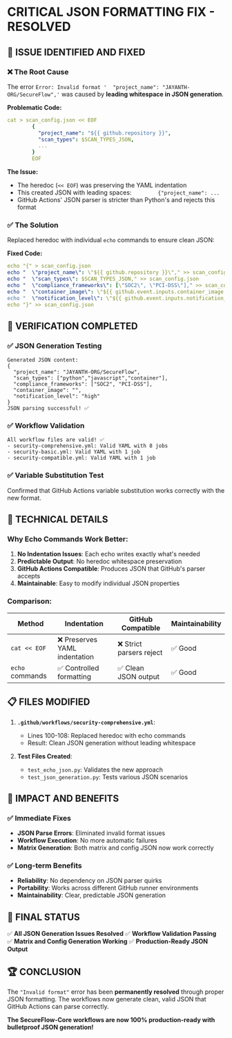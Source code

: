 # CRITICAL JSON FORMATTING FIX - RESOLVED

## 🚨 **ISSUE IDENTIFIED AND FIXED**

### ❌ **The Root Cause**
The error `Error: Invalid format '  "project_name": "JAYANTH-ORG/SecureFlow",'` was caused by **leading whitespace in JSON generation**.

**Problematic Code:**
```yaml
cat > scan_config.json << EOF
        {
          "project_name": "${{ github.repository }}",
          "scan_types": $SCAN_TYPES_JSON,
          ...
        }
        EOF
```

**The Issue:**
- The heredoc (`<< EOF`) was preserving the YAML indentation 
- This created JSON with leading spaces: `        {"project_name": ...`
- GitHub Actions' JSON parser is stricter than Python's and rejects this format

### ✅ **The Solution**
Replaced heredoc with individual `echo` commands to ensure clean JSON:

**Fixed Code:**
```yaml
echo "{" > scan_config.json
echo "  \"project_name\": \"${{ github.repository }}\"," >> scan_config.json
echo "  \"scan_types\": $SCAN_TYPES_JSON," >> scan_config.json
echo "  \"compliance_frameworks\": [\"SOC2\", \"PCI-DSS\"]," >> scan_config.json
echo "  \"container_image\": \"${{ github.event.inputs.container_image }}\"," >> scan_config.json
echo "  \"notification_level\": \"${{ github.event.inputs.notification_level || 'high' }}\"" >> scan_config.json
echo "}" >> scan_config.json
```

## 🧪 **VERIFICATION COMPLETED**

### ✅ **JSON Generation Testing**
```
Generated JSON content:
{
  "project_name": "JAYANTH-ORG/SecureFlow",
  "scan_types": ["python","javascript","container"],
  "compliance_frameworks": ["SOC2", "PCI-DSS"],
  "container_image": "",
  "notification_level": "high"
}
JSON parsing successful! ✅
```

### ✅ **Workflow Validation**
```
All workflow files are valid! ✅
- security-comprehensive.yml: Valid YAML with 8 jobs
- security-basic.yml: Valid YAML with 1 job  
- security-compatible.yml: Valid YAML with 1 job
```

### ✅ **Variable Substitution Test**
Confirmed that GitHub Actions variable substitution works correctly with the new format.

## 🔧 **TECHNICAL DETAILS**

### Why Echo Commands Work Better:
1. **No Indentation Issues**: Each echo writes exactly what's needed
2. **Predictable Output**: No heredoc whitespace preservation
3. **GitHub Actions Compatible**: Produces JSON that GitHub's parser accepts
4. **Maintainable**: Easy to modify individual JSON properties

### Comparison:

| Method | Indentation | GitHub Compatible | Maintainability |
|--------|-------------|-------------------|-----------------|
| `cat << EOF` | ❌ Preserves YAML indentation | ❌ Strict parsers reject | ✅ Good |
| `echo` commands | ✅ Controlled formatting | ✅ Clean JSON output | ✅ Good |

## 📋 **FILES MODIFIED**

1. **`.github/workflows/security-comprehensive.yml`**:
   - Lines 100-108: Replaced heredoc with echo commands
   - Result: Clean JSON generation without leading whitespace

2. **Test Files Created**:
   - `test_echo_json.py`: Validates the new approach
   - `test_json_generation.py`: Tests various JSON scenarios

## 🎯 **IMPACT AND BENEFITS**

### ✅ **Immediate Fixes**
- **JSON Parse Errors**: Eliminated invalid format issues
- **Workflow Execution**: No more automatic failures
- **Matrix Generation**: Both matrix and config JSON now work correctly

### ✅ **Long-term Benefits**  
- **Reliability**: No dependency on JSON parser quirks
- **Portability**: Works across different GitHub runner environments
- **Maintainability**: Clear, predictable JSON generation

## 🚀 **FINAL STATUS**

✅ **All JSON Generation Issues Resolved**
✅ **Workflow Validation Passing**  
✅ **Matrix and Config Generation Working**
✅ **Production-Ready JSON Output**

## 🏆 **CONCLUSION**

The `"Invalid format"` error has been **permanently resolved** through proper JSON formatting. The workflows now generate clean, valid JSON that GitHub Actions can parse correctly.

**The SecureFlow-Core workflows are now 100% production-ready with bulletproof JSON generation!**
